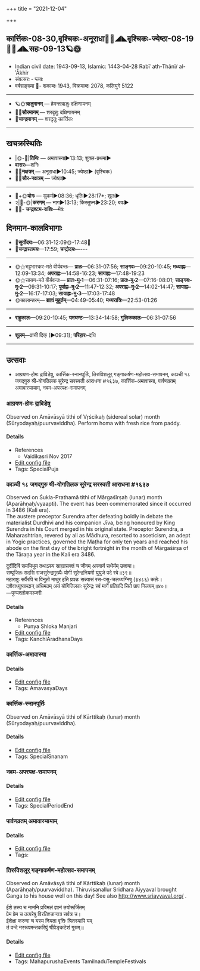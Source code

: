 +++
title = "2021-12-04"

+++
## कार्त्तिकः-08-30,वृश्चिकः-अनूराधा🌛🌌◢◣वृश्चिकः-ज्येष्ठा-08-19🌌🌞◢◣सहः-09-13🪐🌞
- Indian civil date: 1943-09-13, Islamic: 1443-04-28 Rabīʿ ath-Thānī/ al-ʾĀkhir
- संवत्सरः - प्लवः
- वर्षसङ्ख्या 🌛- शकाब्दः 1943, विक्रमाब्दः 2078, कलियुगे 5122
___________________
- 🪐🌞**ऋतुमानम्** — हेमन्तऋतुः दक्षिणायनम्
- 🌌🌞**सौरमानम्** — शरदृतुः दक्षिणायनम्
- 🌛**चान्द्रमानम्** — शरदृतुः कार्त्तिकः
___________________


## खचक्रस्थितिः
- |🌞-🌛|**तिथिः** — अमावास्या►13:13; शुक्ल-प्रथमा►  
- **वासरः**—शनिः  
- 🌌🌛**नक्षत्रम्** — अनूराधा►10:45; ज्येष्ठा► (वृश्चिकः)  
- 🌌🌞**सौर-नक्षत्रम्** — ज्येष्ठा►  
___________________
- 🌛+🌞**योगः** — सुकर्म►08:36; धृतिः►28:17*; शूलः►  
- २|🌛-🌞|**करणम्** — नाग►13:13; किंस्तुघ्नः►23:20; बवः►  
- 🌌🌛- **चन्द्राष्टम-राशिः**—मेषः  


## दिनमान-कालविभागाः
- 🌅**सूर्योदयः**—06:31-12:09🌞️-17:48🌇  
- 🌛**चन्द्रास्तमयः**—17:59; **चन्द्रोदयः**—---  
___________________
- 🌞⚝भट्टभास्कर-मते वीर्यवन्तः— **प्रातः**—06:31-07:56; **साङ्गवः**—09:20-10:45; **मध्याह्नः**—12:09-13:34; **अपराह्णः**—14:58-16:23; **सायाह्नः**—17:48-19:23  
- 🌞⚝सायण-मते वीर्यवन्तः— **प्रातः-मु॰1**—06:31-07:16; **प्रातः-मु॰2**—07:16-08:01; **साङ्गवः-मु॰2**—09:31-10:17; **पूर्वाह्णः-मु॰2**—11:47-12:32; **अपराह्णः-मु॰2**—14:02-14:47; **सायाह्नः-मु॰2**—16:17-17:03; **सायाह्नः-मु॰3**—17:03-17:48  
- 🌞कालान्तरम्— **ब्राह्मं मुहूर्तम्**—04:49-05:40; **मध्यरात्रिः**—22:53-01:26  
___________________
- **राहुकालः**—09:20-10:45; **यमघण्टः**—13:34-14:58; **गुलिककालः**—06:31-07:56  
___________________
- **शूलम्**—प्राची दिक् (►09:31); **परिहारः**–दधि  
___________________

## उत्सवाः
- आग्रयण-होमः द्राविडेषु, कार्त्तिक-स्नानपूर्तिः, तिरुविशलूर् गङ्गाकर्षण-महोत्सव-समापनम्, काञ्ची १८ जगद्गुरु श्री-योगतिलक सुरेन्द्र सरस्वती आराधना #१६३७, कार्त्तिक-अमावास्या, पार्वणव्रतम् अमावास्यायाम्, नवम-अपरपक्ष-समापनम्
### आग्रयण-होमः द्राविडेषु

Observed on Amāvāsyā tithi of Vṛścikaḥ (sidereal solar) month (Sūryodayaḥ/puurvaviddha). Perform homa with fresh rice from paddy.

#### Details
- References
  - Vaidikasri Nov 2017
- [Edit config file](https://github.com/jyotisham/adyatithi/tree/master/gRhya/general/sidereal_solar_month/tithi/08/30/AgrayaNa~hOmaH~draviDadeshe~4.toml)
- Tags: SpecialPuja


### काञ्ची १८ जगद्गुरु श्री-योगतिलक सुरेन्द्र सरस्वती आराधना #१६३७

Observed on Śukla-Prathamā tithi of Mārgaśīrṣaḥ (lunar) month (Aparāhṇaḥ/vyaapti). The event has been commemorated since it occurred in 3486 (Kali era).  
The austere preceptor Surendra after defeating boldly in debate the materialist Durdhivi and his companion Jīva, being honoured by King Surendra in his Court merged in his original state. Preceptor Surendra, a Maharashtrian, revered by all as Mādhura, resorted to asceticism, an adept in Yogic practices, governed the Maṭha for only ten years and reached his abode on the first day of the bright fortnight in the month of Mārgaśīrṣa of the Tāraṇa year in the Kali era 3486.

दुर्दीदिविं समभिभूय तथाऽस्य साह्यासक्तं च जीवम् अपवार्य सधैर्यम् उक्त्या।  
सम्पूजितः सदसि राजसुरेन्द्रमुख्यैः योगी सुरेन्द्रनियमी युयुजे पदे स्वे॥३९॥  
महाराष्ट्रः सर्वैरपि च विनुतो माथुर इति प्रपन्नः सन्न्यासं रस-वसु-जलध्यग्निषु (३४८६) कलेः।  
दशैवाध्युष्याब्दान् अधिमठम् अयं योगितिलकः सुरेन्द्रः स्वं मार्गे प्रतिपदि सिते प्राप निलयम्॥४०॥  
—पुण्यश्लोकमञ्जरी



#### Details
- References
  - Punya Shloka Manjari
- [Edit config file](https://github.com/jyotisham/adyatithi/tree/master/mahApuruSha/kAnchI-maTha/lunar_month/tithi/09/01/kAJcI%2018%20jagadguru%20zrI~yOgatilaka%20surEndra%20sarasvatI%20ArAdhanA.toml)
- Tags: KanchiAradhanaDays


### कार्त्तिक-अमावास्या



#### Details
- [Edit config file](https://github.com/jyotisham/adyatithi/tree/master/time_focus/monthly/amAvAsyA/description_only/kArttika-amAvAsyA.toml)
- Tags: AmavasyaDays


### कार्त्तिक-स्नानपूर्तिः

Observed on Amāvāsyā tithi of Kārttikaḥ (lunar) month (Sūryodayaḥ/puurvaviddha). 

#### Details
- [Edit config file](https://github.com/jyotisham/adyatithi/tree/master/general/lunar_month/tithi/08/30/kArttika-snAnapUrtiH.toml)
- Tags: SpecialSnanam


### नवम-अपरपक्ष-समापनम्



#### Details
- [Edit config file](https://github.com/jyotisham/adyatithi/tree/master/general/relative_event/kArttika-amAvAsyA/offset__00/navama-aparapakSa-samApanam.toml)
- Tags: SpecialPeriodEnd


### पार्वणव्रतम् अमावास्यायाम्



#### Details
- [Edit config file](https://github.com/jyotisham/adyatithi/tree/master/gRhya/general/relative_event/sthAlIpAkaH_1/offset__-1/pArvaNa-vratam_30.toml)
- Tags: 


### तिरुविशलूर् गङ्गाकर्षण-महोत्सव-समापनम्

Observed on Amāvāsyā tithi of Kārttikaḥ (lunar) month (Aparāhṇaḥ/puurvaviddha). Thiruvisanallur Sridhara Aiyyaval brought Ganga to his house well on this day! See also http://www.sriayyaval.org/ .

ईशे तस्य च नामनि प्रविमलं ज्ञानं तयोरूर्जितम्  
प्रेम प्रेम च तत्परेषु विरतिश्चान्यत्र सर्वत्र च।  
ईशेक्षा करुणा च यस्य नियता वृत्तिः श्रितस्यापि यम्  
तं वन्दे नररूपमन्तकरिपुं श्रीवेङ्कटेशं गुरुम्॥



#### Details
- [Edit config file](https://github.com/jyotisham/adyatithi/tree/master/temples/Tamil/lunar_month/tithi/08/30/tiruvizalUr%20gaGgAkarSaNa-mahOtsava-samApanam.toml)
- Tags: MahapurushaEvents TamilnaduTempleFestivals


